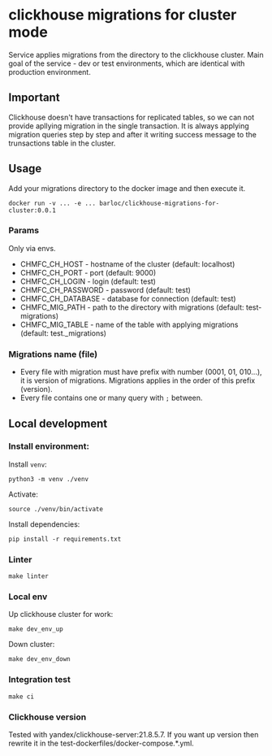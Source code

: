 # clickhouse migrations for cluster mode

Service applies migrations from the directory to the clickhouse cluster. Main goal of the service - dev or test environments, which are identical with production environment.

## Important

Clickhouse doesn't have transactions for replicated tables, so we can not provide apllying migration in the single transaction. It is always applying migration queries step by step and after it writing success message to the trunsactions table in the cluster.

## Usage

Add your migrations directory to the docker image and then execute it.

`docker run -v ... -e ... barloc/clickhouse-migrations-for-cluster:0.0.1`

### Params

Only via envs.

* CHMFC_CH_HOST - hostname of the cluster (default: localhost)
* CHMFC_CH_PORT - port (default: 9000)
* CHMFC_CH_LOGIN - login (default: test)
* CHMFC_CH_PASSWORD - password (default: test)
* CHMFC_CH_DATABASE - database for connection (default: test)
* CHMFC_MIG_PATH - path to the directory with migrations (default: test-migrations)
* CHMFC_MIG_TABLE - name of the table with applying migrations (default: test._migrations)

### Migrations name (file)

* Every file with migration must have prefix with number (0001, 01, 010...), it is version of migrations. Migrations applies in the order of this prefix (version).
* Every file contains one or many query with `;` between.

## Local development

### Install environment:

Install `venv`:

```
python3 -m venv ./venv
```

Activate:

```
source ./venv/bin/activate
```

Install dependencies:
```
pip install -r requirements.txt
```

### Linter

```
make linter
```

### Local env

Up clickhouse cluster for work:

```
make dev_env_up
```

Down cluster:

```
make dev_env_down
```

### Integration test

```
make ci
```

### Clickhouse version

Tested with yandex/clickhouse-server:21.8.5.7. If you want up version then rewrite it in the test-dockerfiles/docker-compose.*.yml.

